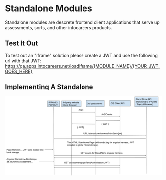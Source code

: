 # Standalone Modules

Standalone modules are descrete frontend client applications that serve up assessments, sorts, and other intocareers products.

## Test It Out
To test out an "iframe" solution please create a JWT and use the following url with that JWT:
https://qa.apps.intocareers.net/loadIframe/{MODULE_NAME}/{YOUR_JWT_GOES_HERE}

## Implementing A Standalone
![Alt text](/standalone-modules/assets/3rd-Party-Stand-Alone.png?raw=true)

